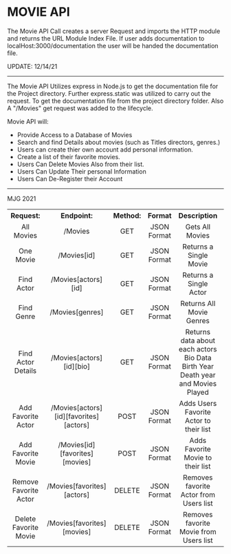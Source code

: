 MOVIE API
==================================================================================================================================================================================
The Movie API Call creates a server Request and imports the HTTP module and returns the URL Module Index File. If user adds documentation to localHost:3000/documentation the user will be handed the documentation file.

UPDATE: 12/14/21
<hr>
The Movie API Utilizes express in Node.js to get the documentation file for the Project directory. Further express.static was utilized to carry out the request. To get the documentation file from the project directory folder. Also A "/Movies" get request was added to the lifecycle.

Movie API will:
- Provide Access to a Database of Movies
- Search and find Details about movies (such as Titles directors, genres.)
- Users can create thier own account add personal information.
- Create a list of their favorite movies.
- Users Can Delete Movies Also from their list.
- Users Can Update Their personal Information
- Users Can De-Register their Account

<hr>
MJG 2021

<table style="text-align:center">
  <tr>
    <th>Request:</th>
    <th>Endpoint:</th>
    <th>Method:</th>
    <th>Format</th>
    <th>Description<th>
  </tr>
  <tr>
    <td>All Movies</td>
    <td>/Movies</td>
    <td>GET</td>
    <td>JSON Format</td>
    <td>Gets All Movies</td>
  </tr>
  
  <tr>
    <td>One Movie</td>
    <td>/Movies[id]</td>
    <td>GET</td>
    <td>JSON Format</td>
    <td>Returns a Single Movie</td>
   </tr>

  <tr>
    <td>Find Actor</td>
    <td>/Movies[actors][id]</td>
    <td>GET</td>
    <td>JSON Format</td>
    <td>Returns a Single Actor</td>
  </tr>
  
  <tr>
    <td>Find Genre</td>
    <td>/Movies[genres]</td>
    <td>GET</td>
    <td>JSON Format</td>
    <td>Returns All Movie Genres</td>
  </tr>
  
  <tr>
    <td>Find Actor Details</td>
    <td>/Movies[actors][id][bio]</td>
    <td>GET</td>
    <td>JSON Format</td>
    <td>Returns data about each actors Bio Data Birth Year Death year and Movies Played</td>
  </tr>
  
  <tr>
    <td>Add Favorite Actor</td>
    <td>/Movies[actors][id][favorites][actors]</td>
    <td>POST</td>
    <td>JSON Format</td>
    <td>Adds Users Favorite Actor to their list</td>
  </tr>
  
  <tr>
    <td>Add Favorite Movie</td>
    <td>/Movies[id][favorites][movies]</td>
    <td>POST</td>
    <td>JSON Format</td>
    <td>Adds Favorite Movie to their list</td>
  </tr>
  
  <tr>
    <td>Remove Favorite Actor</td>
    <td>/Movies[favorites][actors]</td>
    <td>DELETE</td>
    <td>JSON Format</td>
    <td>Removes favorite Actor from Users list</td>
  </tr>
 
 <tr>
    <td>Delete Favorite Movie</td>
    <td>/Movies[favorites][movies]</td>
    <td>DELETE</td>
    <td>JSON Format</td>
    <td>Removes favorite Movie from Users list</td>
  </tr>
  </table>

